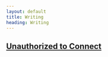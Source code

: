 ```yaml
---
layout: default
title: Writing
heading: Writing
---
```

<div class="posts">
  <h2 class="h3"><a href="/writing/unauthorized-to-connect.html">Unauthorized to Connect</a></h2>
</div>

